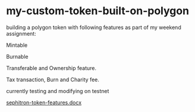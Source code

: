 # my-custom-token-built-on-polygon

building a polygon token with following features as part of my weekend assignment: 

Mintable

Burnable 

Transferable and Ownership feature.

Tax transaction, Burn and Charity fee.

currently testing and modifying on testnet

[sephitron-token-features.docx](https://github.com/ManishChembeti/my-custom-token-built-on-polygon/files/9662307/sephitron-token-features.docx)
